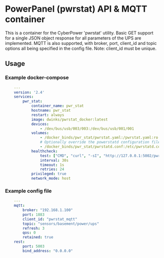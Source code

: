 # PowerPanel (pwrstat) API & MQTT container

This is a container for the CyberPower 'pwrstat' utility.
Basic GET support for a single JSON object response for
all parameters of the UPS are implemented.
MQTT is also supported, with broker, port, client_id and topic
options all being specified in the config file. Note: client_id
must be unique. 

## Usage

### Example docker-compose

```yaml
    ---
    version: '2.4'
    services:
        pwr_stat:
            container_name: pwr_stat
            hostname: pwr_stat
            restart: always
            image: dwinks/pwrstat_docker:latest
            devices:
                - /dev/bus/usb/003/003:/dev/bus/usb/001/001
            volumes:
                - /docker_binds/pwr_stat/pwrstat.yaml:/pwrstat.yaml:ro
                # Optionally override the powerstatd configuration file
                - /docker_binds/pwr_stat/pwrstatd.conf:/etc/pwrstatd.conf:ro
            healthcheck:
                test: ["CMD", "curl", "-sI", "http://127.0.0.1:5002/pwrstat"]
                interval: 30s
                timeout: 1s
                retries: 24
            privileged: true
            network_mode: host

```

### Example config file

```yaml
    ---
    mqtt:
        broker: "192.168.1.100"
        port: 1883
        client_id: "pwrstat_mqtt"
        topic: "sensors/basement/power/ups"
        refresh: 3
        qos: 0
        retained: true
    rest:
        port: 5003
        bind_address: "0.0.0.0"
```
